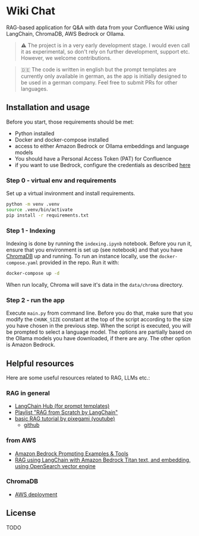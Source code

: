 # Wiki Chat

RAG-based application for Q&A with data from your Confluence Wiki using LangChain, ChromaDB, AWS Bedrock or Ollama.

> :warning: The project is in a very early development stage. I would even call it as experimental, so don't rely on further development, support etc. However, we welcome contributions.

> :de: The code is written in english but the prompt templates are currently only available in german, as the app is initially designed to be used in a german company. Feel free to submit PRs for other languages.

## Installation and usage

Before you start, those requirements should be met:

- Python installed
- Docker and docker-compose installed
- access to either Amazon Bedrock or Ollama embeddings and language models
- You should have a Personal Access Token (PAT) for Confluence
- if you want to use Bedrock, configure the credentials as described [here](https://boto3.amazonaws.com/v1/documentation/api/latest/guide/credentials.html)

### Step 0 - virtual env and requirements

Set up a virtual invironment and install requirements.

```bash
python -m venv .venv
source .venv/bin/activate
pip install -r requirements.txt
```

### Step 1 - Indexing

Indexing is done by running the `indexing.ipynb` notebook. Before you run it, ensure that you environment is set up (see notebook) and that you have [ChromaDB](https://docs.trychroma.com/) up and running. To run an instance locally, use the `docker-compose.yaml` provided in the repo. Run it with:

```bash
docker-compose up -d
```

When run locally, Chroma will save it's data in the `data/chroma` directory.

### Step 2 - run the app

Execute `main.py` from command line. Before you do that, make sure that you modify the `CHUNK_SIZE` constant at the top of the script according to the size you have chosen in the previous step. When the script is executed, you will be prompted to select a language model. The options are partially based on the Ollama models you have downloaded, if there are any. The other option is Amazon Bedrock.

## Helpful resources

Here are some useful resources related to RAG, LLMs etc.:

### RAG in general

- [LangChain Hub (for prompt templates)](https://smith.langchain.com/hub)
- [Playlist "RAG from Scratch by LangChain"](https://youtube.com/playlist?list=PLfaIDFEXuae2LXbO1_PKyVJiQ23ZztA0x&si=0cMFgR5tLb6F5twH)
- [basic RAG tutorial by pixegami (youtube)](https://youtu.be/tcqEUSNCn8I?si=u510JlZE-7VfeSTG)
  - [github](https://github.com/pixegami/langchain-rag-tutorial/tree/main)

### from AWS

- [Amazon Bedrock Prompting Examples & Tools](https://github.com/aws-samples/amazon-bedrock-prompting)
- [RAG using LangChain with Amazon Bedrock Titan text, and embedding, using OpenSearch vector engine](https://github.com/aws-samples/rag-using-langchain-amazon-bedrock-and-opensearch)

### ChromaDB

- [AWS deployment](https://docs.trychroma.com/deployment#simple-aws-deployment)

## License

TODO
